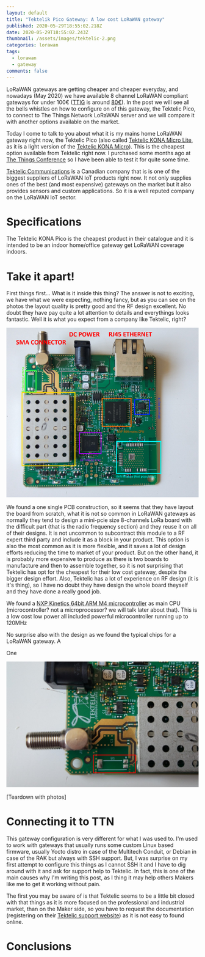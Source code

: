 ```yaml
---
layout: default
title: "Tektelik Pico Gateway: A low cost LoRaWAN gateway"
published: 2020-05-29T18:55:02.218Z
date: 2020-05-29T18:55:02.243Z
thumbnail: /assets/images/tektelic-2.png
categories: lorawan
tags:
  - lorawan
  - gateway
comments: false
---
```

LoRaWAN gateways are getting cheaper and cheaper everyday, and nowadays (May 2020) we have available 8 channel LoRaWAN compliant gateways for under 100€ ([TTIG](https://www.thethingsnetwork.org/docs/gateways/thethingsindoor/) is around [80€](https://es.rs-online.com/web/p/kits-de-desarrollo-de-radio-frecuencia/1843981/)). In the post we will see all the bells whistles on how to configure on of this gateway, the Tektelic Pico, to connect to The Things Network LoRaWAN server and we will compare it with another options available on the market.

<!--more-->

Today I come to talk to you about what it is my mains home LoRaWAN gateway right now, the Tektelic Pico (also called [Tektelic KONA Micro Lite](https://tektelic.com/wp-content/uploads/KONA-Micro-Lite.pdf), as it is a light version of the [Tektelic KONA Micro](https://tektelic.com/wp-content/uploads/KONA-Micro.pdf)). This is the cheapest option available from Tektelic right now. I purchased some months ago at [The Things Conference](https://www.thethingsnetwork.org/conference/) so I have been able to test it for quite some time. 

[Tektelic Communications](https://tektelic.com/) is a Canadian company that is is one of the biggest suppliers of LoRaWAN IoT products right now. It not only supplies ones of the best (and most expensive) gateways on the market but it also provides sensors and custom applications. So it is a well reputed company on the LoRaWAN IoT sector.

# Specifications

The Tektelic KONA Pico is the cheapest product in their catalogue and it is intended to be an indoor home/office gateway get LoRaWAN coverage indoors. 

# Take it apart!

First things first... What is it inside this thing? The answer is not to exciting, we have what we were expecting, nothing fancy, but as you can see on the photos the layout quality is pretty good and the RF design excellent. No doubt they have pay quite a lot attention to details and everythings looks fantastic. Well it is what you expect  from a company like Tektelic, right?

![](/assets/images/tektelic_pcba_blocks_872x768.png)

We found a one single PCB construction, so it seems that they have layout the board from scratch, what it is not so common in LoRaWAN gateways as normally they tend to design a mini-pcie size 8-channels LoRa board with the difficult part (that is the radio frequency section) and they reuse it on all of their designs. It is not uncommon to subcontract this module to a RF expert third party and include it as a block in your product. This option is also the most common as it is more flexible, and it saves a lot of design efforts reducing the time to market of your product. But on the other hand, it is probably more expensive to produce as there is two boards to manufacture and then to assemble together, so it is not surprising that Tektelic has opt for the cheapest for their low cost gateway, despite the bigger design effort. Also, Tektelic has a lot of experience on RF design (it is it's thing), so I have no doubt they have design the whole board theyself and they have done a really good job.

We found a [NXP Kinetics 64bit ARM M4 microcontroller](https://www.nxp.com/products/processors-and-microcontrollers/arm-microcontrollers/general-purpose-mcus/k-series-cortex-m4/k6x-ethernet/kinetis-k64-120-mhz-256-kb-sram-microcontrollers-mcus-based-on-arm-cortex-m4-core:K64_120) as main CPU (microcontroller? not a microprocessor? we will talk later about that). This is a low cost low power all included powerful microcontroller running up to 120MHz

No surprise also with the design as we found the typical chips for a LoRaWAN gateway. A

One 

![](/assets/images/tektelic_embedded_antenna_1176x768.jpg)

\[Teardown with photos]

# Connecting it to TTN

This gateway configuration is very different for what I was used to. I'm used to work with gateways that usually runs some custom Linux based firmware, usually Yocto distro in case of the Multitech Conduit, or Debian in case of the RAK but always with SSH support. But, I was surprise on my first attempt to configure this things as I cannot SSH it and I have to dig around with it and ask for support help to Tektelic. In fact, this is one of the main causes why I'm writing this post, as I thing it may help others Makers like me to get it working without pain.

The first you may be aware of is that Tektelic seems to be a little bit closed with that things as it is more focused on the professional and industrial market, than on the Maker side, so you have to request the documentation (registering on their [Tektelic support website](https://support.tektelic.com/)) as it is not easy to found online. 

# Conclusions